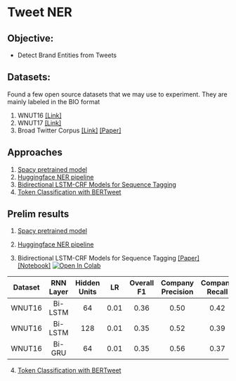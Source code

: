 # Tweet NER

## Objective:
- Detect Brand Entities from Tweets

## Datasets:
Found a few open source datasets that we may use to experiment. They are mainly labeled in the BIO format
1. WNUT16 [[Link]](https://noisy-text.github.io/2016/ner-shared-task.html)
2. WNUT17 [[Link]](http://noisy-text.github.io/2017/files/wnut17train.conll)
3. Broad Twitter Corpus [[Link]](https://github.com/GateNLP/broad_twitter_corpus) [[Paper]](https://www.aclweb.org/anthology/C16-1111.pdf)
    
## Approaches
1. [Spacy pretrained model](https://spacy.io/usage/spacy-101#annotations-ner)
2. [Huggingface NER pipeline](https://huggingface.co/transformers/task_summary.html#named-entity-recognition)
3. [Bidirectional LSTM-CRF Models for Sequence Tagging](https://arxiv.org/pdf/1508.01991.pdf)
4. [Token Classification with BERTweet](https://arxiv.org/pdf/2005.10200.pdf)

## Prelim results
1. [Spacy pretrained model](https://spacy.io/usage/spacy-101#annotations-ner)

2. [Huggingface NER pipeline](https://huggingface.co/transformers/task_summary.html#named-entity-recognition)

3. Bidirectional LSTM-CRF Models for Sequence Tagging [[Paper]](https://arxiv.org/pdf/1508.01991.pdf) [[Notebook]](notebooks/03_bi_lstm_crf.ipynb) [![Open In Colab](https://colab.research.google.com/assets/colab-badge.svg)](https://colab.research.google.com/github/stephenleo/twitter-ner/blob/main/notebooks/03_bi_lstm_crf.ipynb)

| Dataset | RNN Layer | Hidden Units |  LR  | Overall F1 | Company Precision | Company Recall | Company F1 |
|---------|:---------:|:------------:|:----:|:----------:|:-----------------:|:--------------:|:----------:|
| WNUT16  |  Bi-LSTM  |      64      | 0.01 |    0.36    |        0.50       |      0.42      |    0.45    |
| WNUT16  |  Bi-LSTM  |      128     | 0.01 |    0.35    |        0.52       |      0.39      |    0.45    |
| WNUT16  |   Bi-GRU  |      64      | 0.01 |    0.35    |        0.56       |      0.37      |    0.45    |

4. [Token Classification with BERTweet](https://arxiv.org/pdf/2005.10200.pdf)
